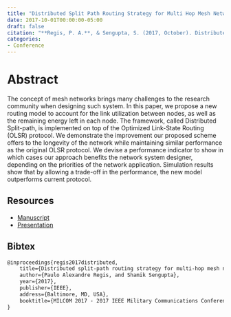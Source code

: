```yaml
---
title: "Distributed Split Path Routing Strategy for Multi Hop Mesh Networks"
date: 2017-10-01T00:00:00-05:00
draft: false
citation: "**Regis, P. A.**, & Sengupta, S. (2017, October). Distributed split-path routing strategy for multi-hop mesh networks. In MILCOM 2017-2017 IEEE Military Communications Conference (MILCOM) (pp. 575-580). IEEE."
categories:
- Conference
---
```


# Abstract
The concept of mesh networks brings many challenges to the research community when designing such system. In this paper, we propose a new routing model to account for the link utilization between nodes, as well as the remaining energy left in each node. The framework, called Distributed Split-path, is implemented on top of the Optimized Link-State Routing (OLSR) protocol. We demonstrate the improvement our proposed scheme offers to the longevity of the network while maintaining similar performance as the original OLSR protocol. We devise a performance indicator to show in which cases our approach benefits the network system designer, depending on the priorities of the network application. Simulation results show that by allowing a trade-off in the performance, the new model outperforms current protocol.

## Resources
- [Manuscript](resources/milcom_17.pdf)
- [Presentation](resources/milcom_17.pptx)

## Bibtex
```latex
@inproceedings{regis2017distributed,
    title={Distributed split-path routing strategy for multi-hop mesh networks},
    author={Paulo Alexandre Regis, and Shamik Sengupta},
    year={2017},
    publisher={IEEE},
    address={Baltimore, MD, USA},
    booktitle={MILCOM 2017 - 2017 IEEE Military Communications Conference (MILCOM)},
}
```